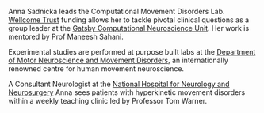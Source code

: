 Anna Sadnicka leads the Computational Movement Disorders Lab. [Wellcome Trust](https://wellcome.org/) funding allows her to tackle pivotal clinical questions as a group leader at the [Gatsby Computational Neuroscience Unit](https://www.ucl.ac.uk/gatsby/gatsby-computational-neuroscience-unit). Her work is mentored by Prof Maneesh Sahani. 

Experimental studies are performed at purpose built labs at the [Department of Motor Neuroscience and Movement Disorders](https://www.ucl.ac.uk/ion/research/research-departments/department-clinical-and-movement-neurosciences), an internationally renowned centre for human movement neuroscience.  

A Consultant Neurologist at the [National Hospital for Neurology and Neurosurgery](https://www.uclh.nhs.uk/our-services/find-consultant/dr-anna-sadnicka) Anna sees patients with hyperkinetic movement disorders within a weekly teaching clinic led by Professor Tom Warner.  